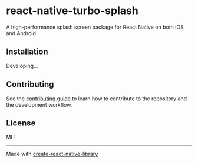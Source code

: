 # react-native-turbo-splash

A high-performance splash screen package for React Native on both iOS and Android

## Installation

Developing...

## Contributing

See the [contributing guide](CONTRIBUTING.md) to learn how to contribute to the repository and the development workflow.

## License

MIT

---

Made with [create-react-native-library](https://github.com/callstack/react-native-builder-bob)
